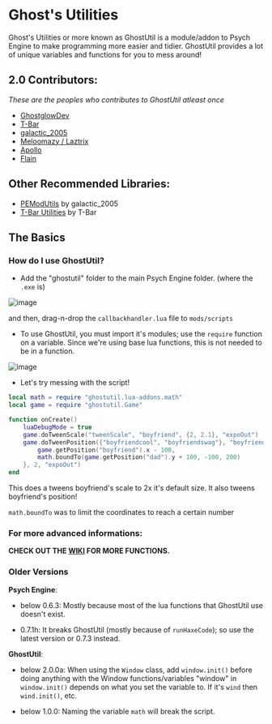 # Ghost's Utilities

Ghost's Utilities or more known as GhostUtil is a module/addon to Psych Engine to make programming more easier and tidier.
GhostUtil provides a lot of unique variables and functions for you to mess around!

## 2.0 Contributors:
*These are the peoples who contributes to GhostUtil atleast once*
* [GhostglowDev](https://github.com/GhostglowDev)
* [T-Bar](https://github.com/TBar09)
* [galactic_2005](https://github.com/galactic2005)
* [Meloomazy / Laztrix](https://github.com/Meloomazy)
* [Apollo](https://github.com/apollooo7)
* [Flain](https://www.youtube.com/channel/UCQ-WPpDkLX3PdKlTTtAqcsw)

## Other Recommended Libraries:
* [PEModUtils](https://github.com/galactic2005/PEModUtils) by galactic_2005
* [T-Bar Utilities](https://github.com/TBar09/TBar-Utilities) by T-Bar

## The Basics

### How do I use GhostUtil?
* Add the "ghostutil" folder to the main Psych Engine folder. (where the `.exe` is)

![image](https://github.com/GhostglowDev/Ghost-s-Utilities/assets/108509756/076a2654-46fd-4231-b4ba-2512f4ee880c)

and then, drag-n-drop the `callbackhandler.lua` file to `mods/scripts`

* To use GhostUtil, you must import it's modules; use the `require` function on a variable.
Since we're using base lua functions, this is not needed to be in a function.
                   
![image](https://github.com/GhostglowDev/Ghost-s-Utilities/assets/108509756/d2114b55-ad69-484d-bb8b-6135d544d671)

* Let's try messing with the script!
```lua
local math = require "ghostutil.lua-addons.math"
local game = require "ghostutil.Game"

function onCreate()
    luaDebugMode = true
    game.doTweenScale("tweenScale", "boyfriend", {2, 2.1}, "expoOut")
    game.doTweenPosition({"boyfriendcool", "boyfriendswag"}, "boyfriend", {
        game.getPosition("boyfriend").x - 100,
        math.boundTo(game.getPosition("dad").y + 100, -100, 200)
    }, 2, "expoOut")
end
```
This does a tweens boyfriend's scale to 2x it's default size. It also tweens boyfriend's position!

`math.boundTo` was to limit the coordinates to reach a certain number

### For more advanced informations:
**CHECK OUT THE [WIKI](https://github.com/GhostglowDev/Ghost-s-Utilities/wiki) FOR MORE FUNCTIONS.**

### Older Versions
**Psych Engine**:

* below 0.6.3:
Mostly because most of the lua functions that GhostUtil use doesn't exist.

 * 0.7.1h:
It breaks GhostUtil (mostly because of `runHaxeCode`); so use the latest version or 0.7.3 instead.

**GhostUtil**:

* below 2.0.0a:
When using the `Window` class, add `window.init()` before doing anything with the Window functions/variables
"window" in `window.init()` depends on what you set the variable to. If it's `wind` then `wind.init()`, etc.


* below 1.0.0:
Naming the variable `math` will break the script.
